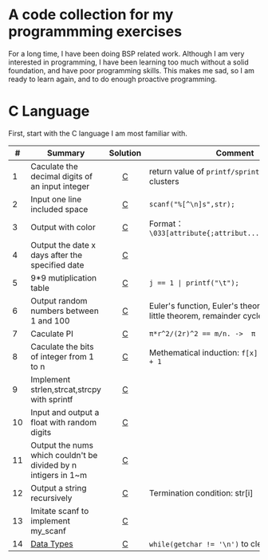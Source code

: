 # A code collection for my programmming exercises

For a long time, I have been doing BSP related work. Although I am very interested in programming, I have been learning too much without a solid foundation, and have poor programming skills. This makes me sad, so I am ready to learn again, and to do enough proactive programming.

# C Language

First, start with the C language I am most familiar with.

| #   | Summary                                                                   |            Solution            | Comment                                                                                 |
| --- | ------------------------------------------------------------------------- | :----------------------------: | --------------------------------------------------------------------------------------- |
| 1   | Caculate the decimal digits of an input integer                           | [C](C/decimal_digits_of_int.c) | return value of `printf/sprintf/scanf/...` clusters                                     |
| 2   | Input one line included space                                             | [C](C/input_line_with_space.c) | `scanf("%[^\n]s",str);`                                                                 |
| 3   | Output with color                                                         |   [C](C/output_with_color.c)   | Format：`\033[attribute{;attribut...}moutput\033[0m`                                    |
| 4   | Output the date x days after the specified date                           |     [C](C/caculate_date.c)     |                                                                                         |
| 5   | 9*9 mutiplication table                                                   |  [C](C/mutiplication_table.c)  | `j == 1 \| printf("\t");`                                                               |
| 6   | Output random numbers between 1 and 100                                   |      [C](C/1_100_rand.c)       | Euler's function, Euler's theorem, Fermat's little theorem, remainder cycle knots, etc. |
| 7   | Caculate PI                                                               |          [C](C/PI.c)           | `π*r^2/(2r)^2 == m/n. ->  π = 4 * m/n`                                                  |
| 8   | Caculate the bits of integer from 1 to n                                  |      [C](bits_caculate.c)      | Methematical induction: `f[x] = f[x & (x-1)] + 1`                                       |
| 9   | Implement strlen,strcat,strcpy with sprintf                               | [C](C/str_func_with_sprintf.c) |                                                                                         |
| 10  | Input and output a float with random digits                               |     [C](C/random_float.c)      |                                                                                         |
| 11  | Output the nums which couldn't be divided by n intigers in 1~m            |       [C](C/rm_multy.c)        |                                                                                         |
| 12  | Output a string recursively                                               |    [C](C/recurse_string.c)     | Termination condition: str[i]                                                           |
| 13  | Imitate scanf to implement my_scanf                                       |       [C](C/my_scanf.c)        |                                                                                         |
| 14  | [Data Types](https://www.hackerrank.com/challenges/30-data-types/problem) |      [C](C/data_types.c)       | `while(getchar != '\n')` to clean input buffer                                          |

